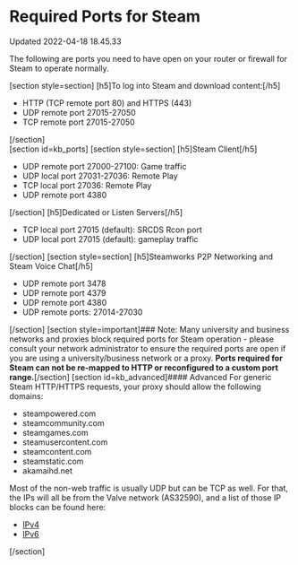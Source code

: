 # Required Ports for Steam
Updated 2022-04-18 18.45.33

The following are ports you need to have open on your router or firewall for Steam to operate normally.  
  
  
[section style=section]  [h5]To log into Steam and download content:[/h5]
* HTTP (TCP remote port 80) and HTTPS (443)
* UDP remote port 27015-27050
* TCP remote port 27015-27050

 [/section]  
[section id=kb_ports]    	[section style=section]  		[h5]Steam Client[/h5]
* UDP remote port 27000-27100: Game traffic
* UDP local port 27031-27036: Remote Play
* TCP local port 27036: Remote Play
* UDP remote port 4380

 [/section]      	  		[h5]Dedicated or Listen Servers[/h5]
* TCP local port 27015 (default): SRCDS Rcon port
* UDP local port 27015 (default): gameplay traffic

 [/section]    	[section style=section]  		[h5]Steamworks P2P Networking and Steam Voice Chat[/h5]
* UDP remote port 3478
* UDP remote port 4379
* UDP remote port 4380
* UDP remote ports: 27014-27030

 [/section]        		[section style=important]### Note:
Many university and business networks and proxies block required ports for Steam operation - please consult your network administrator to ensure the required ports are open if you are using a university/business network or a proxy. **Ports required for Steam can not be re-mapped to HTTP or reconfigured to a custom port range.**[/section]        [section id=kb_advanced]#### Advanced
For generic Steam HTTP/HTTPS requests, your proxy should allow the following domains:  

* steampowered.com
* steamcommunity.com
* steamgames.com
* steamusercontent.com
* steamcontent.com
* steamstatic.com
* akamaihd.net

  
  
Most of the non-web traffic is usually UDP but can be TCP as well. For that, the IPs will all be from the Valve network (AS32590), and a list of those IP blocks can be found here:  

* [IPv4](http://bgp.he.net/AS32590#_prefixes)
* [IPv6](http://bgp.he.net/AS32590#_prefixes6)

 [/section]